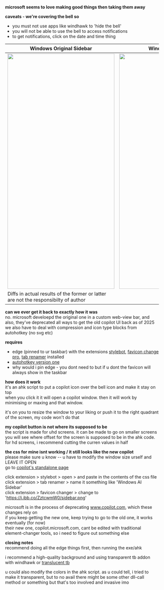 **microsoft seems to love making good things then taking them away**

**caveats - we're covering the bell so**
- you must not use apps like windhawk to 'hide the bell'
- you will not be able to use the bell to access notifications
- to get notifications, click on the date and time thing

| Windows Original Sidebar | Windows AI Sidebar |
|---------------------------|---------------------|
| <img src="https://i.ibb.co/tw7QMnvx/cp-sidebar-m.png" width="350" height="770"> | <img src="https://i.ibb.co/Qvr9p8DP/cp-n-upd.png" width="350" height="770"> |
| Diffs in actual results of the former or latter are not the responsibilty of author |

**can we ever get it back to exactly how it was** <br />
no. microsoft develoepd the original one in a custom web-view bar, and also, they've deprecated all ways to get the old copilot UI back as of 2025 <br />
we also have to deal with compression and icon type blocks from autohotkey (no svg etc)

**requires** <br />
- edge (pinned to ur taskbar) with the extensions [stylebot](https://chromewebstore.google.com/detail/stylebot/oiaejidbmkiecgbjeifoejpgmdaleoha/), [favicon change pro](https://chromewebstore.google.com/detail/favicon-changer-pro/gmeifkannaohahogkfoljeceabndhpif), [tab renamer](https://chromewebstore.google.com/detail/tab-renamer/mncaahedchkhclokjmfjbennhbeceecl) installed <br />
- [autohotkey version one](https://www.autohotkey.com/) <br />
- why would i pin edge - you dont need to but if u dont the favicon will always show in the taskbar 

**how does it work** <br />
it's an ahk script to put a copilot icon over the bell icon and make it stay on top <br />
when you click it it will open a copilot window. then it will work by minimising or maxing and that window.

it's on you to resize the window to your liking or push it to the right quadrant of the screen, my code won't do that

**my copilot button is not where its supposed to be** <br />
the script is made for uhd screens. it can be made to go on smaller screens <br />
you will see where offset for the screen is supposed to be in the ahk code. for hd screens, i recommend cutting the curren values in half

**the css for mine isnt working / it still looks like the new copilot** <br />
please make sure u know -- u have to modify the window size urself and LEAVE IT OPEN <br />
go to [copilot's standalone page](https://www.copilot.com)

click extension > stylebot > open > and paste in the contents of the css file <br />
click extension > tab renamer > name it something like 'Windows AI Sidebar'<br />
click extension > favicon changer > change to 'https://i.ibb.co/ZztcwmW0/sidebar.png'

microsoft is in the process of deprecating www.copilot.com, which these changes rely on <br />
if you keep getting the new one, keep trying to go to the old one, it works eventually (for now) <br />
their new one, copilot.microsoft.com, cant be edited with traditional element-changer tools, so i need to figure out something else <br />

**closing notes** <br />
recommend doing all the edge things first, then running the exe/ahk <br />

i recommend a high-quality background and using transparent tb addon with windhawk or [translucent tb](https://github.com/TranslucentTB/TranslucentTB) <br />

u could also modify the colors in the ahk script. as u could tell, i tried to make it transparent, but to no avail
there might be some other dll-call method or something but that's too involved and invasive imo
